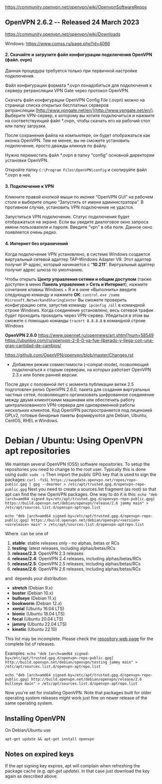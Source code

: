 https://community.openvpn.net/openvpn/wiki/OpenvpnSoftwareRepos

## OpenVPN 2.6.2 -- Released 24 March 2023
https://community.openvpn.net/openvpn/wiki/Downloads

Windows: https://www.comss.ru/page.php?id=4066

#### 2. Скачайте и загрузите файл конфигурации подключения OpenVPN (файл. ovpn)

Данная процедура требуется только при первичной настройке подключения.

Файл конфигурации формата *.ovpn понадобиться для подключения к серверу ретрансляции VPN Gate через протокол OpenVPN.

Скачать файл конфигурации OpenVPN Config File (.ovpn) можно на странице списка открытых бесплатных серверов ретрансляции [http://www.vpngate.net/en/](http://www.vpngate.net/en/). Выберите VPN-сервер, к которому вы хотите подключиться и нажмите на соответствующий файл *.ovpn, чтобы скачать его на рабочий стол или папку загрузки.

После сохранения файла на компьютере, он будет отображаться как иконка OpenVPN. Тем не менее, вы не сможете установить подключение, просто дважды кликнув по файлу.

Нужно переместить файл *.ovpn в папку “config” основной директории установки OpenVPN.

Откройте папку `C:\Program Files\OpenVPN\config` и скопируйте файл *.ovpn в нее.

#### 3. Подключение к VPN

Кликните правой кнопкой мыши по иконке “OpenVPN GUI” на рабочем столе и выберите опцию “Запустить от имени администратора”. В противном случае, установить VPN подключение не удастся.

Запуститься VPN подключение. Статус подключения будет отображаться на экране. Если вы увидите диалоговое окно запроса имени пользователя и пароля. Введите “vpn” в оба поля. Данное окно появляется очень редко.

#### 4. Интернет без ограничений

Когда подключение VPN установлено, в системе Windows создается виртуальный сетевой адаптер TAP-Windows Adapter V9. Этот адаптер получит IP-адрес, который начинается с “**10.211**”. Виртуальный адаптер получит адрес шлюза по умолчанию.

Чтобы открыть **Центр управления сетями и общим доступом** (также доступен в меню **Панель управления > Сеть и Интернет**), нажмите сочетание клавиш Windows + R и в окне «Выполнить» введите следующую команду и нажмите **ОК**:
`control.exe /name Microsoft.NetworkandSharingCenter`
Вы сможете проверить конфигурацию сети, запустив команду 
`ipconfig /all`
в командной строке Windows.
Когда соединение установлено, весь сетевой трафик будет проходить проходить через VPN-сервер. Убедиться в этом вы сможете с помощью команды
`tracert 8.8.8.8`
в командной строке Windows

**OpenVPN 2.6.0**
https://www.opennet.ru/opennews/art.shtml?num=58549
https://ubunlog.com/ru/openvpn-2-6-0-ya-fue-liberado-y-llega-con-una-gran-cantidad-de-cambios/

https://github.com/OpenVPN/openvpn/blob/master/Changes.rst


-   Добавлен режим совместимости (–compat-mode), позволяющий подключаться к старым серверам, на которых работает OpenVPN 2.3.x или более ранней версии.

После двух с половиной лет с момента публикации ветки 2.5 подготовлен релиз OpenVPN 2.6.0, пакета для создания виртуальных частных сетей, позволяющего организовать шифрованное соединение между двумя клиентскими машинами или обеспечить работу централизованного VPN-сервера для одновременной работы нескольких клиентов. Код OpenVPN распространяется под лицензией GPLv2, готовые бинарные пакеты формируются для Debian, Ubuntu, CentOS, RHEL и Windows.
# Debian / Ubuntu: Using OpenVPN apt repositories[](https://community.openvpn.net/openvpn/wiki/OpenvpnSoftwareRepos#DebianUbuntu:UsingOpenVPNaptrepositories "Link to this section")

We maintain several OpenVPN (OSS) software repositories. To setup the repositories you need to change to the root user. Typically this is done using _sudo_:
`sudo -s`
Then import the public GPG key that is used to sign the packages:
`curl -fsSL https://swupdate.openvpn.net/repos/repo-public.gpg | gpg --dearmor > /etc/apt/trusted.gpg.d/openvpn-repo-public.gpg`
Next you need to create a sources.list fragment (as root) so that apt can find the new OpenVPN packages. One way to do it is this:
`echo "deb [arch=amd64 signed-by=/etc/apt/trusted.gpg.d/openvpn-repo-public.gpg] https://build.openvpn.net/debian/openvpn/release/2.6 jammy main" > /etc/apt/sources.list.d/openvpn-aptrepo.list`

`echo "deb [arch=amd64 signed-by=/etc/apt/trusted.gpg.d/openvpn-repo-public.gpg] https://build.openvpn.net/debian/openvpn/<version> <osrelease> main" > /etc/apt/sources.list.d/openvpn-aptrepo.list`

Where **<version>** can be one of

1.  **stable**: stable releases only - no alphas, betas or RCs
2.  **testing**: latest releases, including alphas/betas/RCs
3.  **release/2.3**: OpenVPN 2.3 releases
4.  **release/2.4**: OpenVPN 2.4 releases, including alphas/betas/RCs
5.  **release/2.5**: OpenVPN 2.5 releases, including alphas/betas/RCs
6.  **release/2.6**: OpenVPN 2.6 releases, including alphas/betas/RCs

and **<osrelease>** depends your distribution:

-   **stretch** (Debian 9.x)
-   **buster** (Debian 10.x)
-   **bullseye** (Debian 11.x)
-   **bookworm** (Debian 12.x)
-   **xenial** (Ubuntu 16.04 LTS)
-   **bionic** (Ubuntu 18.04 LTS)
-   **focal** (Ubuntu 20.04 LTS)
-   **jammy** (Ubuntu 22.04 LTS)
-   **kinetic** (Ubuntu 22.10)

This list may be incomplete. Please check the [​repository web page](http://build.openvpn.net/debian/openvpn/release/) for the complete list of releases.

Examples:
`echo "deb [arch=amd64 signed-by=/etc/apt/trusted.gpg.d/openvpn-repo-public.gpg] http://build.openvpn.net/debian/openvpn/testing jammy main" > /etc/apt/sources.list.d/openvpn-aptrepo.list`

`echo "deb [arch=amd64 signed-by=/etc/apt/trusted.gpg.d/openvpn-repo-public.gpg] http://build.openvpn.net/debian/openvpn/release/2.6 bullseye main" > /etc/apt/sources.list.d/openvpn-aptrepo.list`

Now you're set for installing OpenVPN. Note that packages built for older operating system releases _might_ work just fine on newer release of the same operating system.

## Installing OpenVPN[](https://community.openvpn.net/openvpn/wiki/OpenvpnSoftwareRepos#InstallingOpenVPN "Link to this section")

On Debian/Ubuntu use

`apt-get update && apt-get install openvpn`

## Notes on expired keys[](https://community.openvpn.net/openvpn/wiki/OpenvpnSoftwareRepos#Notesonexpiredkeys "Link to this section")

If the apt signing key expires, apt will complain when refreshing the package cache (e.g. _apt-get update_). In that case just download the key again as described above.